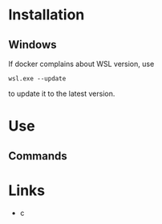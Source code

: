 # Installation

## Windows

If docker complains about WSL version, use
```
wsl.exe --update
```
to update it to the latest version.

# Use

## Commands



# Links
- [](https://diveintodocker.com/ref-dfp)
c